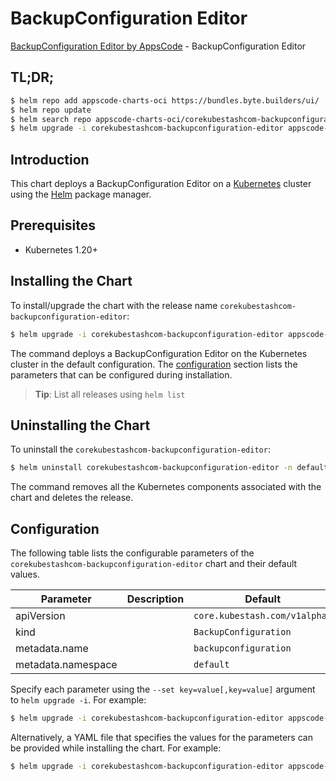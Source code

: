 # BackupConfiguration Editor

[BackupConfiguration Editor by AppsCode](https://appscode.com) - BackupConfiguration Editor

## TL;DR;

```bash
$ helm repo add appscode-charts-oci https://bundles.byte.builders/ui/
$ helm repo update
$ helm search repo appscode-charts-oci/corekubestashcom-backupconfiguration-editor --version=v0.5.0
$ helm upgrade -i corekubestashcom-backupconfiguration-editor appscode-charts-oci/corekubestashcom-backupconfiguration-editor -n default --create-namespace --version=v0.5.0
```

## Introduction

This chart deploys a BackupConfiguration Editor on a [Kubernetes](http://kubernetes.io) cluster using the [Helm](https://helm.sh) package manager.

## Prerequisites

- Kubernetes 1.20+

## Installing the Chart

To install/upgrade the chart with the release name `corekubestashcom-backupconfiguration-editor`:

```bash
$ helm upgrade -i corekubestashcom-backupconfiguration-editor appscode-charts-oci/corekubestashcom-backupconfiguration-editor -n default --create-namespace --version=v0.5.0
```

The command deploys a BackupConfiguration Editor on the Kubernetes cluster in the default configuration. The [configuration](#configuration) section lists the parameters that can be configured during installation.

> **Tip**: List all releases using `helm list`

## Uninstalling the Chart

To uninstall the `corekubestashcom-backupconfiguration-editor`:

```bash
$ helm uninstall corekubestashcom-backupconfiguration-editor -n default
```

The command removes all the Kubernetes components associated with the chart and deletes the release.

## Configuration

The following table lists the configurable parameters of the `corekubestashcom-backupconfiguration-editor` chart and their default values.

|     Parameter      | Description |                 Default                  |
|--------------------|-------------|------------------------------------------|
| apiVersion         |             | <code>core.kubestash.com/v1alpha1</code> |
| kind               |             | <code>BackupConfiguration</code>         |
| metadata.name      |             | <code>backupconfiguration</code>         |
| metadata.namespace |             | <code>default</code>                     |


Specify each parameter using the `--set key=value[,key=value]` argument to `helm upgrade -i`. For example:

```bash
$ helm upgrade -i corekubestashcom-backupconfiguration-editor appscode-charts-oci/corekubestashcom-backupconfiguration-editor -n default --create-namespace --version=v0.5.0 --set apiVersion=core.kubestash.com/v1alpha1
```

Alternatively, a YAML file that specifies the values for the parameters can be provided while
installing the chart. For example:

```bash
$ helm upgrade -i corekubestashcom-backupconfiguration-editor appscode-charts-oci/corekubestashcom-backupconfiguration-editor -n default --create-namespace --version=v0.5.0 --values values.yaml
```
